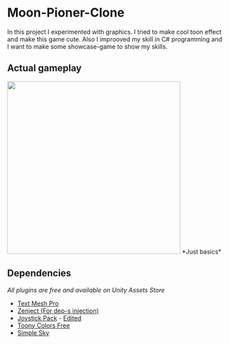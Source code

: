 # Moon-Pioner-Clone
In this project I experimented with graphics. I tried to make cool toon effect and make this game cute. Also I improoved my skill in C# programming and I want to make some showcase-game to show my skills.


## Actual gameplay

<img src="https://res.cloudinary.com/duacljwr0/image/upload/v1645641866/moon-pioner-gameplay-small_hdji8k.gif" height=400px />
 *Just basics*
 
## Dependencies

*All plugins are free and available on Unity Assets Store*

* [Text Mesh Pro](https://docs.unity3d.com/Manual/com.unity.textmeshpro.html)
* [Zenject (For dep-s injection)](https://github.com/modesttree/Zenject)
* [Joystick Pack](https://assetstore.unity.com/packages/tools/input-management/joystick-pack-107631) - [Edited](https://github.com/cyberfrogg/Moon-Pioneer-Clone/commit/95d0fbf8d94e53b5ed961c601dac5d20724912e0#diff-6549085c3b10e4dba7696a52b7e4ead373dab4b8c49319ea33c45367a5814556)
* [Toony Colors Free](https://assetstore.unity.com/packages/vfx/shaders/toony-colors-free-3926)
* [Simple Sky](https://assetstore.unity.com/packages/3d/simple-sky-cartoon-assets-42373)